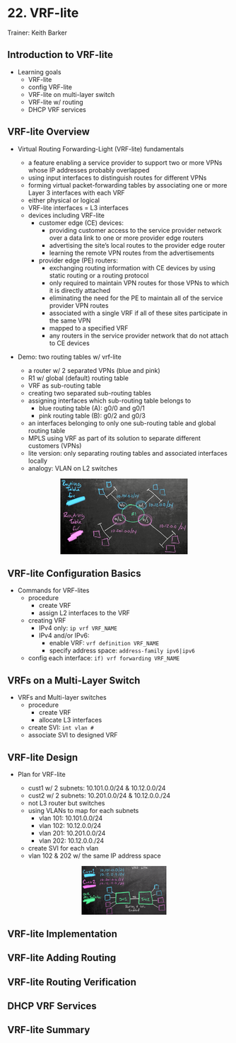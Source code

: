 # 22. VRF-lite

Trainer: Keith Barker


## Introduction to VRF-lite

- Learning goals
  - VRF-lite
  - config VRF-lite
  - VRF-lite on multi-layer switch
  - VRF-lite w/ routing
  - DHCP VRF services


## VRF-lite Overview

- Virtual Routing Forwarding-Light (VRF-lite) fundamentals
  - a feature enabling a service provider to support two or more VPNs whose IP addresses probably overlapped
  - using input interfaces to distinguish routes for different VPNs
  - forming virtual packet-forwarding tables by associating one or more Layer 3 interfaces with each VRF
  - either physical or logical
  - VRF-lite interfaces = L3 interfaces
  - devices including VRF-lite
    - customer edge (CE) devices:
      - providing customer access to the service provider network over a data link to one or more provider edge routers
      - advertising the site’s local routes to the provider edge router
      - learning the remote VPN routes from the advertisements
    - provider edge (PE) routers:
      - exchanging routing information with CE devices by using static routing or a routing protocol
      - only required to maintain VPN routes for those VPNs to which it is directly attached
      - eliminating the need for the PE to maintain all of the service provider VPN routes
      - associated with a single VRF if all of these sites participate in the same VPN
      - mapped to a specified VRF
      - any routers in the service provider network that do not attach to CE devices
  
- Demo: two routing tables w/ vrf-lite
  - a router w/ 2 separated VPNs (blue and pink)
  - R1 w/ global (default) routing table
  - VRF as sub-routing table
  - creating two separated sub-routing tables
  - assigning interfaces which sub-routing table belongs to
    - blue routing table (A): g0/0 and g0/1
    - pink routing table (B): g0/2 and g0/3
  - an interfaces belonging to only one sub-routing table and global routing table
  - MPLS using VRF as part of its solution to separate different customers (VPNs)
  - lite version: only separating routing tables and associated interfaces locally
  - analogy: VLAN on L2 switches

  <figure style="margin: 0.5em; display: flex; justify-content: center; align-items: center;">
    <img style="margin: 0.1em; padding-top: 0.5em; width: 30vw;"
      onclick= "window.open('page')"
      src   = "img/22-vrflite.png"
      alt   = "VRF-lit for seperated VPNs"
      title = "VRF-lit for seperated VPNs"
    />
  </figure>



## VRF-lite Configuration Basics

- Commands for VRF-lites
  - procedure
    - create VRF
    - assign L2 interfaces to the VRF
  - creating VRF
    - IPv4 only: `ip vrf VRF_NAME`
    - IPv4 and/or IPv6:
      - enable VRF: `vrf definition VRF_NAME`
      - specify address space: `address-family ipv6|ipv6`
  - config each interface: `if) vrf forwarding VRF_NAME`


## VRFs on a Multi-Layer Switch

- VRFs and Multi-layer switches
  - procedure
    - create VRF
    - allocate L3 interfaces
  - create SVI: `int vlan #`
  - associate SVI to designed VRF


## VRF-lite Design

- Plan for VRF-lite
  - cust1 w/ 2 subnets: 10.101.0.0/24 & 10.12.0.0/24
  - cust2 w/ 2 subnets: 10.201.0.0/24 & 10.12.0.0./24
  - not L3 router but switches
  - using VLANs to map for each subnets
    - vlan 101: 10.101.0.0/24
    - vlan 102: 10.12.0.0/24
    - vlan 201: 10.201.0.0/24
    - vlan 202: 10.12.0.0./24
  - create SVI for each vlan
  - vlan 102 & 202 w/ the same IP address space

  <figure style="margin: 0.5em; display: flex; justify-content: center; align-items: center;">
    <img style="margin: 0.1em; padding-top: 0.5em; width: 20vw;"
      onclick= "window.open('page')"
      src   = "img/22-vrfdemo.png"
      alt   = "Example network for VRF-lite"
      title = "Example network for VRF-lite"
    />
  </figure>


## VRF-lite Implementation




## VRF-lite Adding Routing




## VRF-lite Routing Verification




## DHCP VRF Services




## VRF-lite Summary



